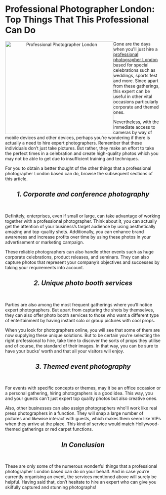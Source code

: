# Professional Photographer London: Top Things That This Professional Can Do
<CENTER>
<img src="https://66.media.tumblr.com/23e44dc2ac2e22fe1ff624668ea5385e/tumblr_inline_po6o1fa0hB1wapilu_500.jpg" alt="Professional Photographer London" style="float:left;width:350px;height:300px;">
</CENTER>

Gone are the days when you'll just hire a <A HREF="https://www.thephototeam.co.uk/professional-photographer-london/">professional photographer London</A> based for special celebrations such as weddings, sports fest and more. Since apart from these gatherings, this expert can be useful in other vital occasions particularly corporate and themed ones. 

Nevertheless, with the immediate access to cameras by way of mobile devices and other devices, perhaps you’re wondering if there is actually a need to hire expert photographers. Remember that these individuals don’t just take pictures. But rather, they make an effort to take the perfect times in a celebration and create high-quality photos which you may not be able to get due to insufficient training and techniques. 

For you to obtain a better thought of the other things that a professional photographer London based can do, browse the subsequent sections of this article. 

<h2><center><i><b>1. Corporate and conference photography</b></i></center></h2><br> 

Definitely, enterprises, even if small or large, can take advantage of working together with a professional photographer. Think about it, you can actually get the attention of your business’s target audience by using aesthetically amazing and top-quality shots. Additionally, you can enhance brand awareness and increase profits over time by using these photos in your advertisement or marketing campaign.

These reliable photographers can also handle other events such as huge corporate celebrations, product releases, and seminars. They can also capture photos that represent your company’s objectives and successes by taking your requirements into account.

<h2><center><i><b>2. Unique photo booth services</b></i></center></h2><br> 

Parties are also among the most frequent gatherings where you’ll notice expert photographers. But apart from capturing the shots by themselves, they can also offer photo booth services to those who want a different type of entertainment by having instant solo or group pictures with cool props. 

When you look for photographers online, you will see that some of them are now supplying these unique solutions. But to be certain you're selecting the right professional to hire, take time to discover the sorts of props they utilise and of course, the standard of their images. In that way, you can be sure to have your bucks’ worth and that all your visitors will enjoy. 

<h2><center><i><b>3. Themed event photography</b></i></center></h2><br>

For events with specific concepts or themes, may it be an office occasion or a personal gathering, hiring photographers is a good idea. This way, you and your guests can’t just expert top quality photos but also creative ones.

Also, other businesses can also assign photographers who'll work like real press photographers in a function. They will snap a large number of pictures and likewise interact with guests, which makes them seem like VIPs when they arrive at the place. This kind of service would match Hollywood-themed gatherings or red carpet functions. 

<h2><center><i><b>In Conclusion</b></i></center></h2><br>

These are only some of the numerous wonderful things that a professional photographer London based can do on your behalf. And in case you’re currently organising an event, the services mentioned above will surely be helpful. Having said that, don’t hesitate to hire an expert who can give you skilfully captured and stunning photographs!


